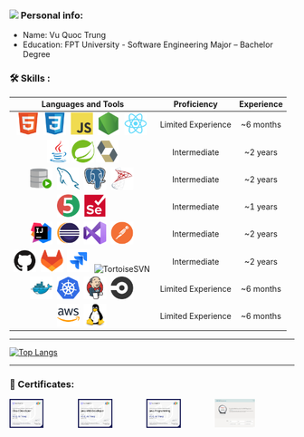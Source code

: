 ### <img src="https://media.giphy.com/media/WUlplcMpOCEmTGBtBW/giphy.gif" width="30"> Personal info:
- Name: Vu Quoc Trung
- Education: FPT University - Software Engineering Major – Bachelor Degree

### :hammer_and_wrench: Skills :
| Languages and Tools | Proficiency | Experience |
| :---: | :---: | :---: |
| <img src="https://github.com/devicons/devicon/blob/master/icons/html5/html5-original.svg" title="HTML" alt="HTML" width="40" height="40"/>&nbsp; <img src="https://github.com/devicons/devicon/blob/master/icons/css3/css3-original.svg"  title="CSS" alt="CSS" width="40" height="40"/>&nbsp; <img src="https://github.com/devicons/devicon/blob/master/icons/javascript/javascript-original.svg" title="JavaScript" alt="JavaScript" width="40" height="40"/>&nbsp;  <img src="https://github.com/devicons/devicon/blob/master/icons/nodejs/nodejs-original.svg" title="NodeJS" alt="NodeJS" width="40" height="40"/>&nbsp; <img src="https://github.com/devicons/devicon/blob/master/icons/react/react-original.svg" title="React" alt="React" width="40" height="40"/>&nbsp;| Limited Experience | ~6 months | 
| <img src="https://github.com/devicons/devicon/blob/master/icons/java/java-original.svg" title="Java" alt="Java" width="40" height="40"/> <img src="https://github.com/devicons/devicon/blob/master/icons/spring/spring-original.svg" title="Spring" alt="Spring" width="40" height="40"/> <img src="https://github.com/devicons/devicon/blob/master/icons/hibernate/hibernate-original.svg" title="Hibernate" alt="Hibernate" width="40" height="40"/>| Intermediate | ~2 years | 
| <img src="https://github.com/devicons/devicon/blob/master/icons/sqldeveloper/sqldeveloper-original.svg" title="SQLDeveloper"  alt="SQLDeveloper" width="40" height="40"/>&nbsp; <img src="https://github.com/devicons/devicon/blob/master/icons/mysql/mysql-original.svg" title="MySQL"  alt="MySQL" width="40" height="40"/>&nbsp; <img src="https://github.com/devicons/devicon/blob/master/icons/postgresql/postgresql-original.svg" title="PostgresSQL"  alt="PostgresSQL" width="40" height="40"/>&nbsp; <img src="https://github.com/devicons/devicon/blob/master/icons/microsoftsqlserver/microsoftsqlserver-original.svg" title="SQLServer"  alt="SQLServer" width="40" height="40"/>&nbsp; | Intermediate | ~2 years | 
| <img src="https://github.com/devicons/devicon/blob/master/icons/junit/junit-original.svg" title="JUnit"  alt="JUnit" width="40" height="40"/>&nbsp; <img src="https://github.com/devicons/devicon/blob/master/icons/selenium/selenium-original.svg" title="Selenium"  alt="Selenium" width="40" height="40"/>&nbsp; | Intermediate | ~1 years | 
| <img src="https://github.com/devicons/devicon/blob/master/icons/intellij/intellij-original.svg" title="IntelliJ" alt="IntelliJ" width="40" height="40"/>&nbsp; <img src="https://github.com/devicons/devicon/blob/master/icons/eclipse/eclipse-original.svg" title="Eclipse" alt="Eclipse" width="40" height="40"/>&nbsp; <img src="https://github.com/devicons/devicon/blob/master/icons/visualstudio/visualstudio-original.svg" title="VSCode" alt="VSCode" width="40" height="40"/>&nbsp; <img src="https://github.com/devicons/devicon/blob/master/icons/postman/postman-original.svg" title="Postman" alt="Postman" width="40" height="40"/>&nbsp; | Intermediate | ~2 years | 
| <img src="https://github.com/devicons/devicon/blob/master/icons/github/github-original.svg" title="GitHub" alt="GitHub" width="40" height="40"/>&nbsp; <img src="https://github.com/devicons/devicon/blob/master/icons/gitlab/gitlab-original.svg" title="GitLab" alt="GitLab" width="40" height="40"/>&nbsp; <img src="https://github.com/devicons/devicon/blob/master/icons/jira/jira-original.svg" title="Jira" alt="Jira" width="40" height="40"/>&nbsp; <img src="https://tortoisesvn.net/assets/img/logo-256x256.png" title="TortoiseSVN" alt="TortoiseSVN" width="40" height="40"/>&nbsp; | Intermediate | ~2 years | 
| <img src="https://github.com/devicons/devicon/blob/master/icons/docker/docker-original.svg" title="Docker" alt="Docker" width="40" height="40"/>&nbsp; <img src="https://github.com/devicons/devicon/blob/master/icons/kubernetes/kubernetes-original.svg" title="Kubernetes" alt="Kubernetes" width="40" height="40"/>&nbsp; <img src="https://github.com/devicons/devicon/blob/master/icons/jenkins/jenkins-original.svg" title="Jenkins" alt="Jenkins" width="40" height="40"/>&nbsp; <img src="https://github.com/devicons/devicon/blob/master/icons/circleci/circleci-plain.svg" title="CircleCI" alt="CircleCI" width="40" height="40"/>&nbsp; | Limited Experience | ~6 months | 
| <img src="https://github.com/devicons/devicon/blob/master/icons/amazonwebservices/amazonwebservices-original-wordmark.svg" title="AWS" alt="AWS" width="40" height="40"/>&nbsp; <img src="https://github.com/devicons/devicon/blob/master/icons/linux/linux-original.svg" title="Linux" alt="Linux" width="40" height="40"/>&nbsp; | Limited Experience | ~6 months | 

---
[![Top Langs](https://github-readme-stats.vercel.app/api/top-langs/?username=trungvq2511)](https://github.com/anuraghazra/github-readme-stats)

---
### 🏅 Certificates:
<div style="display: flex">
    <a href="https://confirm.udacity.com/e/d3834fb0-e866-11ee-9720-7fb50ff20e62"><img src="images/Udacity-Cloud-Developer.png" alt="Udacity-Cloud-Developer" style="display: inline-block; width: 50%"/></a>
    <a href="https://confirm.udacity.com/e/c7b2ace2-14b5-11ee-b270-c7125f7026d0"><img src="images/Udacity-Java-Web-Developer.png" alt="Udacity-Java-Web-Developer" style="display: inline-block; width: 50%"/></a>
    <a href="https://confirm.udacity.com/e/b7482474-46e5-11ee-9722-77eccf1e6c7f"><img src="images/Udacity-Java-Programming.png" alt="Udacity-Java-Programming" style="display: inline-block; width: 50%"/></a>
    <a href="https://catalog-education.oracle.com/pls/certview/sharebadge?id=FDD5A83C994AA2311EBC823323F48FE6B15EAF1B0BA28DDFF5A15AC7157143E3"><img src="images/OCA.png" alt="OCA" style="display: inline-block; width: 50%"/></a>
</div>




<!--
I am a Full Stack Developer <img src="https://media.giphy.com/media/WUlplcMpOCEmTGBtBW/giphy.gif" width="30"> from India.
- :telescope: I’m working as a Software Engineer and contributing to frontend and backend for building web applications.

- :seedling: Exploring Technical Content Writing.

- :zap: In my free time, I solve problems on GeeksforGeeks and read tech articles.

- :mailbox:How to reach me: [![Linkedin Badge](https://img.shields.io/badge/-kakbar-blue?style=flat&logo=Linkedin&logoColor=white)](your-linkedin-url)

**trungvq2511/trungvq2511** is a ✨ _special_ ✨ repository because its `README.md` (this file) appears on your GitHub profile.

Here are some ideas to get you started:

- 🔭 I’m currently working on ...
- 🌱 I’m currently learning ...
- 👯 I’m looking to collaborate on ...
- 🤔 I’m looking for help with ...
- 💬 Ask me about ...
- 📫 How to reach me: ...
- 😄 Pronouns: ...
- ⚡ Fun fact: ...
-->
